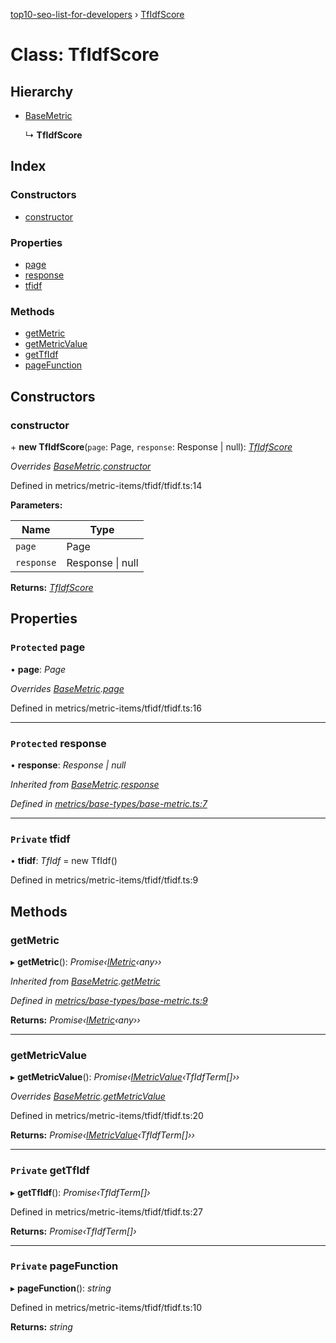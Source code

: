 [top10-seo-list-for-developers](../README.md) › [TfIdfScore](tfidfscore.md)

# Class: TfIdfScore

## Hierarchy

* [BaseMetric](basemetric.md)

  ↳ **TfIdfScore**

## Index

### Constructors

* [constructor](tfidfscore.md#constructor)

### Properties

* [page](tfidfscore.md#protected-page)
* [response](tfidfscore.md#protected-response)
* [tfidf](tfidfscore.md#private-tfidf)

### Methods

* [getMetric](tfidfscore.md#getmetric)
* [getMetricValue](tfidfscore.md#getmetricvalue)
* [getTfIdf](tfidfscore.md#private-gettfidf)
* [pageFunction](tfidfscore.md#private-pagefunction)

## Constructors

###  constructor

\+ **new TfIdfScore**(`page`: Page, `response`: Response | null): *[TfIdfScore](tfidfscore.md)*

*Overrides [BaseMetric](basemetric.md).[constructor](basemetric.md#constructor)*

Defined in metrics/metric-items/tfidf/tfidf.ts:14

**Parameters:**

Name | Type |
------ | ------ |
`page` | Page |
`response` | Response &#124; null |

**Returns:** *[TfIdfScore](tfidfscore.md)*

## Properties

### `Protected` page

• **page**: *Page*

*Overrides [BaseMetric](basemetric.md).[page](basemetric.md#protected-page)*

Defined in metrics/metric-items/tfidf/tfidf.ts:16

___

### `Protected` response

• **response**: *Response | null*

*Inherited from [BaseMetric](basemetric.md).[response](basemetric.md#protected-response)*

*Defined in [metrics/base-types/base-metric.ts:7](https://github.com/deepcrawl/top10-seo-list-for-developer/blob/38108d7/src/metrics/base-types/base-metric.ts#L7)*

___

### `Private` tfidf

• **tfidf**: *TfIdf* =  new TfIdf()

Defined in metrics/metric-items/tfidf/tfidf.ts:9

## Methods

###  getMetric

▸ **getMetric**(): *Promise‹[IMetric](../interfaces/imetric.md)‹any››*

*Inherited from [BaseMetric](basemetric.md).[getMetric](basemetric.md#getmetric)*

*Defined in [metrics/base-types/base-metric.ts:9](https://github.com/deepcrawl/top10-seo-list-for-developer/blob/38108d7/src/metrics/base-types/base-metric.ts#L9)*

**Returns:** *Promise‹[IMetric](../interfaces/imetric.md)‹any››*

___

###  getMetricValue

▸ **getMetricValue**(): *Promise‹[IMetricValue](../interfaces/imetricvalue.md)‹TfIdfTerm[]››*

*Overrides [BaseMetric](basemetric.md).[getMetricValue](basemetric.md#abstract-getmetricvalue)*

Defined in metrics/metric-items/tfidf/tfidf.ts:20

**Returns:** *Promise‹[IMetricValue](../interfaces/imetricvalue.md)‹TfIdfTerm[]››*

___

### `Private` getTfIdf

▸ **getTfIdf**(): *Promise‹TfIdfTerm[]›*

Defined in metrics/metric-items/tfidf/tfidf.ts:27

**Returns:** *Promise‹TfIdfTerm[]›*

___

### `Private` pageFunction

▸ **pageFunction**(): *string*

Defined in metrics/metric-items/tfidf/tfidf.ts:10

**Returns:** *string*
